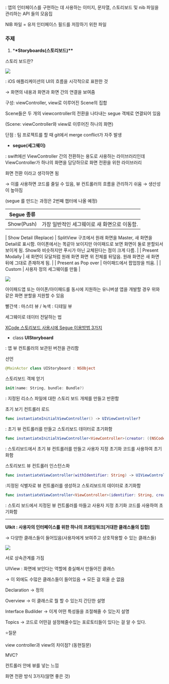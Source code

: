 : 앱의 인터페이스를 구현하는 데 사용하는 이미지, 문자열, 스토리보드 및 nib 파일을 관리하는 API 들의 모음집

NIB 파일 = 유저 인터페이스 필드를 저장하기 위한 파일

### 주제

1. \***\*Storyboards(스토리보드)\*\***

스토리 보드란?

![](https://velog.velcdn.com/images/bricksky/post/1af6f25d-4765-4533-84d3-cc385163d733/image.png)

: iOS 애플리케이션의 UI의 흐름을 시각적으로 표한한 것

→ 화면의 내용과 화면과 화면 간의 연결을 보여줌

구성: viewController, view로 이루어진 Scene의 집합

Scene들은 두 개의 viewcontroller의 전환을 나타내는 segue 객체로 연결되어 있음

(Scene: viewController와 view로 이루어진 하나의 화면)

단점 : 팀 프로젝트를 할 때 git에서 merge conflict가 자주 발생

- **segue(세그웨이)**

: swift에선 ViewController 간의 전환하는 용도로 사용하는 라이브러리인데 ViewController가 하나의 화면을 담당하므로 화면 전환을 위한 라이브러리

화면 전환 이라고 생각하면 됨

→ 이를 사용하면 코드를 줄일 수 있음, 뷰 컨트롤러의 흐름을 관리하기 쉬움 → 생산성이 높아짐

(segue 를 만드는 과정은 2번째 챕터에 나올 예정)

| Segue 종류 |                                              |
| ---------- | -------------------------------------------- |
| Show(Push) | 가장 일반적인 세그웨이로 새 화면으로 이동함. |

| Show Detail
(Replace) | SplitView 구조에서 원래 화면을 Master, 새 화면을 Detail로 표시함. 아이폰에서는 똑같아 보이지만 아이패드로 보면 화면이 둘로 분할되서 보이게 됨.
Show와 비슷하지만 푸시가 아닌 교체된다는 점이 크게 다름. |
| Present Modally | 새 화면이 모달처럼 원래 화면 화면 위 전체를 뒤덮음. 원래 화면은 새 화면 뒤에 그대로 존재하게 됨. |
| Present as Pop over | 아이패드에서 팝업창을 띄움. |
| Custom | 사용자 정의 세그웨이를 만듦 |

![](https://velog.velcdn.com/images/bricksky/post/12b07573-e9be-40ce-a6e1-b009ae83f55d/image.png)

아이패드앱 또는 아이폰/아이패드를 동시에 지원하는 유니버셜 앱을 개발할 경우 위와 같은 화면 분할을 지원할 수 있음

빨간색 : 마스터 뷰 / 녹색 : 디테일 뷰

세그웨이로 데이터 전달하는 법

[XCode 스토리보드 사용시에 Segue 이용방법 3가지](http://theeye.pe.kr/archives/2292)

- class **UIStoryboard**

: 앱 뷰 컨트롤러의 보관된 버전을 관리함

선언

```swift
@MainActor class UIStoryboard : NSObject
```

스토리보드 객체 얻기

```swift
init(name: String, bundle: Bundle?)
```

: 지정된 리소스 파일에 대한 스토리 보드 개체를 만들고 반환함

초기 보기 컨트롤러 로드

```swift
func instantiateInitialViewController() -> UIViewController?
```

: 초기 뷰 컨트롤러를 만들고 스토리보드 데이터로 초기화함

```swift
func instantiateInitialViewController<ViewController>(creator: ((NSCoder) -> ViewController?)?) -> ViewController?
```

: 스토리보드에서 초기 뷰 컨트롤러를 만들고 사용자 지정 초기화 코드를 사용하여 초기화함

스토리보드 뷰 컨트롤러 인스턴스화

```swift
func instantiateViewController(withIdentifier: String) -> UIViewController
```

:지정된 식별자로 뷰 컨트롤러를 생성하고 스토리보드의 데이터로 초기화함

```swift
func instantiateViewController<ViewController>(identifier: String, creator: ((NSCoder) -> ViewController?)?) -> ViewController
```

: 스토리 보드에서 지정된 뷰 컨트롤러를 마들고 사용자 지정 초기화 코드를 사용하여 초기화함

---

**UIkit : 사용자의 인터페이스를 위한 하나의 프레임워크[거대한 클래스들의 집합]**

→ 다양한 클래스들이 들어있음(사용자에게 보여주고 상호작용할 수 있는 클래스들)

![](https://velog.velcdn.com/images/bricksky/post/88928c3e-7def-4b16-881c-d5ab49510f32/image.png)

서로 상속관계를 가짐

UIView : 화면에 보인다는 역할에 충실해서 만들어진 클래스

→ 이 외에도 수많은 클래스들이 들어있음 → 모든 걸 외울 순 없음

Declaration → 정의

Overview → 이 클래스로 뭘 할 수 있는지 간단한 설명

Interface Budilder → 이게 어떤 특성들을 조절해줄 수 있는지 설명

Topics → 코드로 어떤걸 설정해줄수있는 포로토티들이 있다는 걸 알 수 있다.

⭐️질문

view controller과 view의 차이점? (동현질문)

MVC?

컨트롤러 안에 뷰를 넣는 느낌

화면 전환 방식 3가지(알면 좋은 것)
